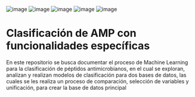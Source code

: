 ![image](https://github.com/user-attachments/assets/8de2a9fa-c2f8-41ac-a220-3db26ec0c1b2) ![image](https://github.com/user-attachments/assets/244912aa-a7a1-4cac-9010-0aa2dda942ce) ![image](https://github.com/user-attachments/assets/7fac0f58-df4c-4d4e-9601-5e008d321eab) ![image](https://github.com/user-attachments/assets/e8635896-9b05-4f97-8482-ddfb71cf2553) ![image](https://github.com/user-attachments/assets/18ed64a7-4dd4-447c-b5aa-1078e2d96896)




# Clasificación de AMP con funcionalidades específicas
En este repositorio se busca documentar el proceso de Machine Learning para la clasificación de péptidos antimicrobianos, en el cual se exploran, analizan y realizan modelos de clasificación para dos bases de datos, las cuales se les realiza un proceso de comparación, selección de variables y unificación, para crear la base de datos principal
